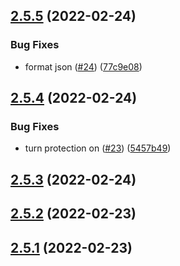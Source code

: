 ## [2.5.5](https://github.com/smaranh/test-app/compare/v2.5.4...v2.5.5) (2022-02-24)


### Bug Fixes

* format json ([#24](https://github.com/smaranh/test-app/issues/24)) ([77c9e08](https://github.com/smaranh/test-app/commit/77c9e089bbd8874d4298aff9747f8cefc716d294))



## [2.5.4](https://github.com/smaranh/test-app/compare/v2.5.3...v2.5.4) (2022-02-24)


### Bug Fixes

* turn protection on ([#23](https://github.com/smaranh/test-app/issues/23)) ([5457b49](https://github.com/smaranh/test-app/commit/5457b4901908e4487913d0e0d0cc183cdc9d1e66))



## [2.5.3](https://github.com/smaranh/test-app/compare/v2.5.2...v2.5.3) (2022-02-24)



## [2.5.2](https://github.com/smaranh/test-app/compare/v2.5.1...v2.5.2) (2022-02-23)



## [2.5.1](https://github.com/smaranh/test-app/compare/v2.5.0...v2.5.1) (2022-02-23)



